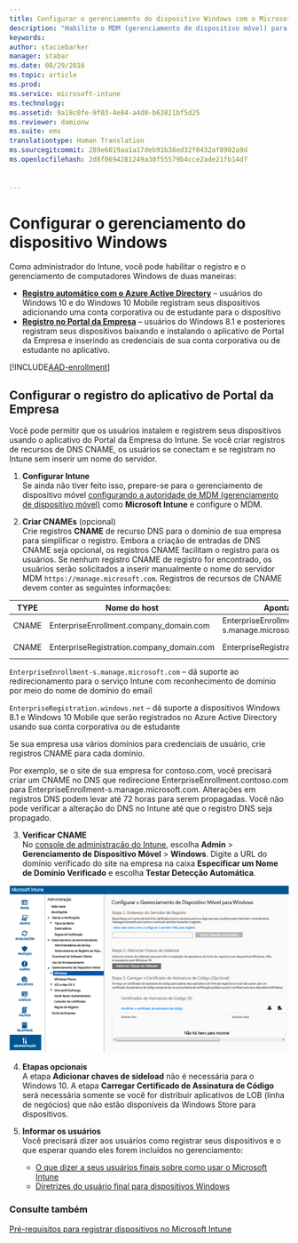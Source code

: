 ```yaml
---
title: Configurar o gerenciamento do dispositivo Windows com o Microsoft Intune | Microsoft Intune
description: "Habilite o MDM (gerenciamento de dispositivo móvel) para computadores Windows, incluindo dispositivos Windows 10 com o Microsoft Intune."
keywords: 
author: staciebarker
manager: stabar
ms.date: 08/29/2016
ms.topic: article
ms.prod: 
ms.service: microsoft-intune
ms.technology: 
ms.assetid: 9a18c0fe-9f03-4e84-a4d0-b63821bf5d25
ms.reviewer: damionw
ms.suite: ems
translationtype: Human Translation
ms.sourcegitcommit: 289e6019aa1a17deb91b38ed32f0432af0902a9d
ms.openlocfilehash: 2d8f0694281249a30f55579b4cce2ade21fb14d7


---
```


# <a name="set-up-windows-device-management"></a>Configurar o gerenciamento do dispositivo Windows

Como administrador do Intune, você pode habilitar o registro e o gerenciamento de computadores Windows de duas maneiras:

- **[Registro automático com o Azure Active Directory](#azure-active-directory-enrollment)** – usuários do Windows 10 e do Windows 10 Mobile registram seus dispositivos adicionando uma conta corporativa ou de estudante para o dispositivo
- **[Registro no Portal da Empresa](#company-portal-app-enrollment)** – usuários do Windows 8.1 e posteriores registram seus dispositivos baixando e instalando o aplicativo de Portal da Empresa e inserindo as credenciais de sua conta corporativa ou de estudante no aplicativo.

[!INCLUDE[AAD-enrollment](../includes/win10-automatic-enrollment-aad.md)]

## <a name="set-up-company-portal-app-enrollment"></a>Configurar o registro do aplicativo de Portal da Empresa
Você pode permitir que os usuários instalem e registrem seus dispositivos usando o aplicativo do Portal da Empresa do Intune. Se você criar registros de recursos de DNS CNAME, os usuários se conectam e se registram no Intune sem inserir um nome do servidor.

1. **Configurar Intune**<br>
Se ainda não tiver feito isso, prepare-se para o gerenciamento de dispositivo móvel [configurando a autoridade de MDM (gerenciamento de dispositivo móvel)](prerequisites-for-enrollment.md#set-mobile-device-management-authority) como **Microsoft Intune** e configure o MDM.

2. **Criar CNAMEs** (opcional)<br>Crie registros **CNAME** de recurso DNS para o domínio de sua empresa para simplificar o registro. Embora a criação de entradas de DNS CNAME seja opcional, os registros CNAME facilitam o registro para os usuários. Se nenhum registro CNAME de registro for encontrado, os usuários serão solicitados a inserir manualmente o nome do servidor MDM `https://manage.microsoft.com`. Registros de recursos de CNAME devem conter as seguintes informações:

  |TYPE|Nome do host|Aponta para|TTL|
  |--------|-------------|-------------|-------|
  |CNAME|EnterpriseEnrollment.company_domain.com|EnterpriseEnrollment-s.manage.microsoft.com |1 hora|
  |CNAME|EnterpriseRegistration.company_domain.com|EnterpriseRegistration.windows.net|1 hora|

  `EnterpriseEnrollment-s.manage.microsoft.com` – dá suporte ao redirecionamento para o serviço Intune com reconhecimento de domínio por meio do nome de domínio do email

  `EnterpriseRegistration.windows.net` – dá suporte a dispositivos Windows 8.1 e Windows 10 Mobile que serão registrados no Azure Active Directory usando sua conta corporativa ou de estudante

  Se sua empresa usa vários domínios para credenciais de usuário, crie registros CNAME para cada domínio.

  Por exemplo, se o site de sua empresa for contoso.com, você precisará criar um CNAME no DNS que redirecione EnterpriseEnrollment.contoso.com para EnterpriseEnrollment-s.manage.microsoft.com. Alterações em registros DNS podem levar até 72 horas para serem propagadas. Você não pode verificar a alteração do DNS no Intune até que o registro DNS seja propagado.

3.  **Verificar CNAME**<br>No [console de administração do Intune](http://manage.microsoft.com), escolha **Admin** &gt; **Gerenciamento de Dispositivo Móvel** &gt; **Windows**. Digite a URL do domínio verificado do site na empresa na caixa **Especificar um Nome de Domínio Verificado** e escolha **Testar Detecção Automática**.

  ![Caixa de diálogo de gerenciamento de dispositivo do Windows](../media/enroll-intune-winenr.png)

4.  **Etapas opcionais**<br>A etapa **Adicionar chaves de sideload** não é necessária para o Windows 10. A etapa **Carregar Certificado de Assinatura de Código** será necessária somente se você for distribuir aplicativos de LOB (linha de negócios) que não estão disponíveis da Windows Store para dispositivos.

6.  **Informar os usuários**<br>Você precisará dizer aos usuários como registrar seus dispositivos e o que esperar quando eles forem incluídos no gerenciamento:
      - [O que dizer a seus usuários finais sobre como usar o Microsoft Intune](what-to-tell-your-end-users-about-using-microsoft-intune.md)
      - [Diretrizes do usuário final para dispositivos Windows](../enduser/using-your-windows-device-with-intune.md)

### <a name="see-also"></a>Consulte também
[Pré-requisitos para registrar dispositivos no Microsoft Intune](prerequisites-for-enrollment.md)



<!--HONumber=Nov16_HO1-->


